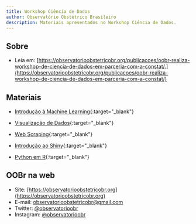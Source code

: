 ```yaml
---
title: Workshop Ciência de Dados
author: Observatório Obstétrico Brasileiro
description: Materiais apresentados no Workshop Ciência de Dados.
---
```


## Sobre
- Leia em: [https://observatorioobstetricobr.org/publicacoes/oobr-realiza-workshop-de-ciencia-de-dados-em-parceria-com-a-constat/.](https://observatorioobstetricobr.org/publicacoes/oobr-realiza-workshop-de-ciencia-de-dados-em-parceria-com-a-constat/)

## Materiais

- [Introdução à Machine Learning](web_scraping/web_scraping.html){:target="_blank"}

- [Visualização de Dados](slide.html){:target="_blank"}

- [Web Scraping](web_scraping.html){:target="_blank"}

- [Introdução ao Shiny](shiny.html){:target="_blank"}

- [Python em R](pyr.html){:target="_blank"}

## OOBr na web


- Site: [https://observatorioobstetricobr.org](https://observatorioobstetricobr.org)
- E-mail: <a href="mailto:observatorioobstetricobr@gmail.com">observatorioobstetricobr@gmail.com</a>
- Twitter: [@observatorioobr](https://twitter.com/observatorioobr)
- Instagram: [@observatorioobr](https://instagram/observatorioobr) 

<script src="http://code.jquery.com/jquery-1.4.2.min.js"></script> <script> var x = document.getElementsByClassName("site-footer-credits"); setTimeout(() => { x[0].remove(); }, 10); </script>
